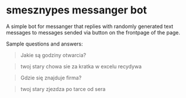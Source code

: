 # smesznypes messanger bot

A simple bot for messanger that replies with randomly generated text messages to messages sended via button on the frontpage of the page.

Sample questions and answers:
> Jakie są godziny otwarcia?

> twoj stary chowa sie za kratka w excelu recydywa

> Gdzie się znajduje firma?

> twoj stary zjezdza po tarce od sera
        
